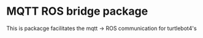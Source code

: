 # MQTT ROS bridge package
This is packacge facilitates the mqtt -> ROS communication for turtlebot4's
